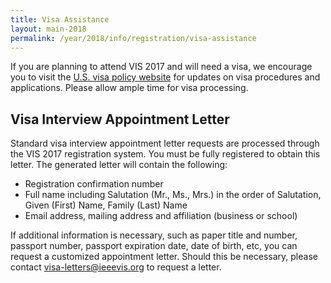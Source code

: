 ```yaml
---
title: Visa Assistance
layout: main-2018
permalink: /year/2018/info/registration/visa-assistance
---
```


If you are planning to attend VIS 2017 and will need a visa, we encourage you to visit the [U.S. visa policy website](https://travel.state.gov/content/visas/en.html) for updates on visa procedures and applications. Please allow ample time for visa processing.

## Visa Interview Appointment Letter

Standard visa interview appointment letter requests are processed through the VIS 2017 registration system. You must be fully registered to obtain this letter. The generated letter will contain the following:

* Registration confirmation number
* Full name including Salutation (Mr., Ms., Mrs.) in the order of Salutation, Given (First) Name, Family (Last) Name
* Email address, mailing address and affiliation (business or school)

If additional information is necessary, such as paper title and number, passport number, passport expiration date, date of birth, etc, you can request a customized appointment letter. Should this be necessary, please contact [visa-letters@ieeevis.org](mailto:visa-letters@ieeevis.org) to request a letter.
